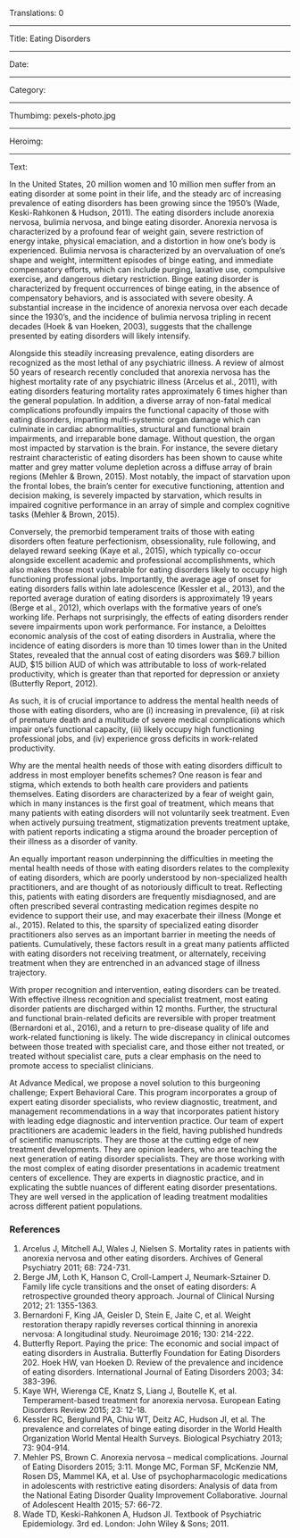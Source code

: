Translations: 0

----

Title: Eating Disorders

----

Date:

----

Category:

----

Thumbimg: pexels-photo.jpg

----

Heroimg:

----

Text:

In the United States, 20 million women and 10 million men suffer from an eating disorder at some point in their life, and the steady arc of increasing prevalence of eating disorders has been growing since the 1950’s (Wade, Keski-Rahkonen & Hudson, 2011). The eating disorders include anorexia nervosa, bulimia nervosa, and binge eating disorder. Anorexia nervosa is characterized by a profound fear of weight gain, severe restriction of energy intake, physical emaciation, and a distortion in how one’s body is experienced. Bulimia nervosa is characterized by an overvaluation of one’s shape and weight, intermittent episodes of binge eating, and immediate compensatory efforts, which can include purging, laxative use, compulsive exercise, and dangerous dietary restriction. Binge eating disorder is characterized by frequent occurrences of binge eating, in the absence of compensatory behaviors, and is associated with severe obesity. A substantial increase in the incidence of anorexia nervosa over each decade since the 1930’s, and the incidence of bulimia nervosa tripling in recent decades (Hoek & van Hoeken, 2003), suggests that the challenge presented by eating disorders will likely intensify.

Alongside this steadily increasing prevalence, eating disorders are recognized as the most lethal of any psychiatric illness. A review of almost 50 years of research recently concluded that anorexia nervosa has the highest mortality rate of any psychiatric illness (Arcelus et al., 2011), with eating disorders featuring mortality rates approximately 6 times higher than the general population. In addition, a diverse array of non-fatal medical complications profoundly impairs the functional capacity of those with eating disorders, imparting multi-systemic organ damage which can culminate in cardiac abnormalities, structural and functional brain impairments, and irreparable bone damage. Without question, the organ most impacted by starvation is the brain. For instance, the severe dietary restraint characteristic of eating disorders has been shown to cause white matter and grey matter volume depletion across a diffuse array of brain regions (Mehler & Brown, 2015). Most notably, the impact of starvation upon the frontal lobes, the brain’s center for executive functioning, attention and decision making, is severely impacted by starvation, which results in impaired cognitive performance in an array of simple and complex cognitive tasks (Mehler & Brown, 2015).

Conversely, the premorbid temperament traits of those with eating disorders often feature perfectionism, obsessionality, rule following, and delayed reward seeking (Kaye et al., 2015), which typically co-occur alongside excellent academic and professional accomplishments, which also makes those most vulnerable for eating disorders likely to occupy high functioning professional jobs. Importantly, the average age of onset for eating disorders falls within late adolescence (Kessler et al., 2013), and the reported average duration of eating disorders is approximately 19 years (Berge et al., 2012), which overlaps with the formative years of one’s working life. Perhaps not surprisingly, the effects of eating disorders render severe impairments upon work performance. For instance, a Deloittes economic analysis of the cost of eating disorders in Australia, where the incidence of eating disorders is more than 10 times lower than in the United States, revealed that the annual cost of eating disorders was $69.7 billion AUD, $15 billion AUD of which was attributable to loss of work-related productivity, which is greater than that reported for depression or anxiety (Butterfly Report, 2012).

As such, it is of crucial importance to address the mental health needs of those with eating disorders, who are (i) increasing in prevalence, (ii) at risk of premature death and a multitude of severe medical complications which impair one’s functional capacity, (iii) likely occupy high functioning professional jobs, and (iv) experience gross deficits in work-related productivity.

Why are the mental health needs of those with eating disorders difficult to address in most employer benefits schemes? One reason is fear and stigma, which extends to both health care providers and patients themselves. Eating disorders are characterized by a fear of weight gain, which in many instances is the first goal of treatment, which means that many patients with eating disorders will not voluntarily seek treatment. Even when actively pursuing treatment, stigmatization prevents treatment uptake, with patient reports indicating a stigma around the broader perception of their illness as a disorder of vanity.

An equally important reason underpinning the difficulties in meeting the mental health needs of those with eating disorders relates to the complexity of eating disorders, which are poorly understood by non-specialized health practitioners, and are thought of as notoriously difficult to treat. Reflecting this, patients with eating disorders are frequently misdiagnosed, and are often prescribed several contrasting medication regimes despite no evidence to support their use, and may exacerbate their illness (Monge et al., 2015). Related to this, the sparsity of specialized eating disorder practitioners also serves as an important barrier in meeting the needs of patients. Cumulatively, these factors result in a great many patients afflicted with eating disorders not receiving treatment, or alternately, receiving treatment when they are entrenched in an advanced stage of illness trajectory.

With proper recognition and intervention, eating disorders can be treated. With effective illness recognition and specialist treatment, most eating disorder patients are discharged within 12 months. Further, the structural and functional brain-related deficits are reversible with proper treatment (Bernardoni et al., 2016), and a return to pre-disease quality of life and work-related functioning is likely. The wide discrepancy in clinical outcomes between those treated with specialist care, and those either not treated, or treated without specialist care, puts a clear emphasis on the need to promote access to specialist clinicians.

At Advance Medical, we propose a novel solution to this burgeoning challenge; Expert Behavioral Care. This program incorporates a group of expert eating disorder specialists, who review diagnostic, treatment, and management recommendations in a way that incorporates patient history with leading edge diagnostic and intervention practice. Our team of expert practitioners are academic leaders in the field, having published hundreds of scientific manuscripts. They are those at the cutting edge of new treatment developments. They are opinion leaders, who are teaching the next generation of eating disorder specialists. They are those working with the most complex of eating disorder presentations in academic treatment centers of excellence. They are experts in diagnostic practice, and in explicating the subtle nuances of different eating disorder presentations. They are well versed in the application of leading treatment modalities across different patient populations.

### References

1. Arcelus J, Mitchell AJ, Wales J, Nielsen S. Mortality rates in patients with anorexia nervosa and other eating disorders. Archives of General Psychiatry 2011; 68: 724-731.
2. Berge JM, Loth K, Hanson C, Croll-Lampert J, Neumark-Sztainer D. Family life cycle transitions and the onset of eating disorders: A retrospective grounded theory approach. Journal of Clinical Nursing 2012; 21: 1355-1363.
3. Bernardoni F, King JA, Geisler D, Stein E, Jaite C, et al. Weight restoration therapy rapidly reverses cortical thinning in anorexia nervosa: A longitudinal study. Neuroimage 2016; 130: 214-222.
4. Butterfly Report. Paying the price: The economic and social impact of eating disorders in Australia. Butterfly Foundation for Eating Disorders 202.
Hoek HW, van Hoeken D. Review of the prevalence and incidence of eating disorders. International Journal of Eating Disorders 2003; 34: 383-396.
5. Kaye WH, Wierenga CE, Knatz S, Liang J, Boutelle K, et al. Temperament-based treatment for anorexia nervosa. European Eating Disorders Review 2015; 23: 12-18.
6. Kessler RC, Berglund PA, Chiu WT, Deitz AC, Hudson JI, et al. The prevalence and correlates of binge eating disorder in the World Health Organization World Mental Health Surveys. Biological Psychiatry 2013; 73: 904-914.
7. Mehler PS, Brown C. Anorexia nervosa – medical complications. Journal of Eating Disorders 2015; 3:11.
Monge MC, Forman SF, McKenzie NM, Rosen DS, Mammel KA, et al. Use of psychopharmacologic medications in adolescents with restrictive eating disorders: Analysis of data from the National Eating Disorder Quality Improvement Collaborative. Journal of Adolescent Health 2015; 57: 66-72.
8. Wade TD, Keski-Rahkonen A, Hudson JI. Textbook of Psychiatric Epidemiology. 3rd ed. London: John Wiley & Sons; 2011.

